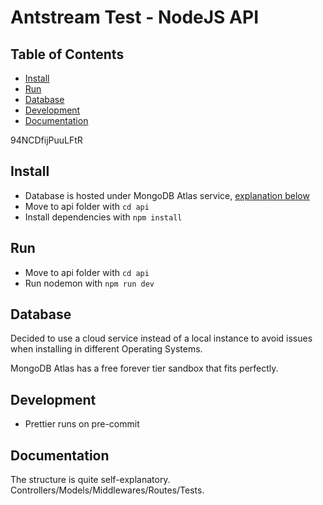 # Antstream Test - NodeJS API

## Table of Contents

- [Install](#install)
- [Run](#run)
- [Database](#database)
- [Development](#development)
- [Documentation](#documentation)

94NCDfijPuuLFtR

## Install

- Database is hosted under MongoDB Atlas service, [explanation below](#Database)
- Move to api folder with `cd api`
- Install dependencies with `npm install`

## Run

- Move to api folder with `cd api`
- Run nodemon with `npm run dev`

## Database

Decided to use a cloud service instead of a local instance to avoid issues when installing in different Operating Systems.

MongoDB Atlas has a free forever tier sandbox that fits perfectly.

## Development

- Prettier runs on pre-commit

## Documentation

The structure is quite self-explanatory. Controllers/Models/Middlewares/Routes/Tests.
